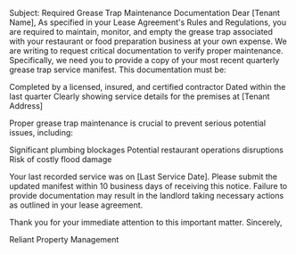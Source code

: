 Subject: Required Grease Trap Maintenance Documentation
Dear [Tenant Name],
As specified in your Lease Agreement's Rules and Regulations, you are required to maintain, monitor, and empty the grease trap associated with your restaurant or food preparation business at your own expense.
We are writing to request critical documentation to verify proper maintenance. Specifically, we need you to provide a copy of your most recent quarterly grease trap service manifest. This documentation must be:

Completed by a licensed, insured, and certified contractor
Dated within the last quarter
Clearly showing service details for the premises at [Tenant Address]

Proper grease trap maintenance is crucial to prevent serious potential issues, including:

Significant plumbing blockages
Potential restaurant operations disruptions
Risk of costly flood damage

Your last recorded service was on [Last Service Date]. Please submit the updated manifest within 10 business days of receiving this notice.
Failure to provide documentation may result in the landlord taking necessary actions as outlined in your lease agreement.

Thank you for your immediate attention to this important matter.
Sincerely,

Reliant Property Management